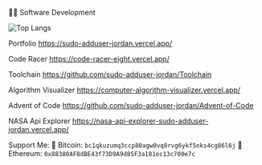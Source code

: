 :mage_man: Software Development


![Top Langs](https://github-readme-stats.vercel.app/api/top-langs/?username=sudo-adduser-jordan&hide_progress=true&theme=transparent&hide=html,CSS,Batchfile&langs_count=8)


Portfolio
https://sudo-adduser-jordan.vercel.app/

Code Racer
https://code-racer-eight.vercel.app/

Toolchain
https://github.com/sudo-adduser-jordan/Toolchain

Algorithm Visualizer
https://computer-algorithm-visualizer.vercel.app/

Advent of Code
https://github.com/sudo-adduser-jordan/Advent-of-Code

NASA Api Explorer
https://nasa-api-explorer-sudo-adduser-jordan.vercel.app/

Support Me:
  🔑 Bitcoin: ```bc1qkuzumq3ccp80agw0vq8rvg6ykf5nks4cg86l6j```
  🔑 Ethereum: ```0x88380AF8dBE43f73D9A9d85F3a181ec13c700e7c```
  
